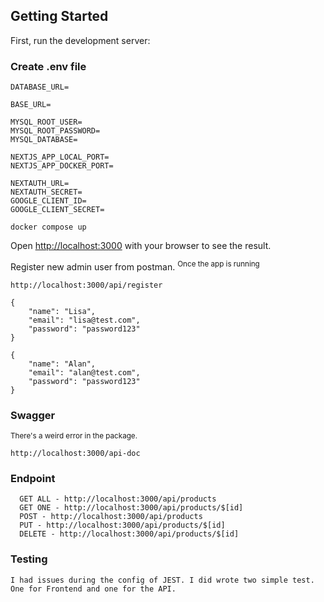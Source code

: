 ## Getting Started

First, run the development server:

### Create .env file

```
DATABASE_URL=

BASE_URL=

MYSQL_ROOT_USER=
MYSQL_ROOT_PASSWORD=
MYSQL_DATABASE=

NEXTJS_APP_LOCAL_PORT=
NEXTJS_APP_DOCKER_PORT=

NEXTAUTH_URL=
NEXTAUTH_SECRET=
GOOGLE_CLIENT_ID=
GOOGLE_CLIENT_SECRET=
```

```
docker compose up
```

Open [http://localhost:3000](http://localhost:3000) with your browser to see the result.

Register new admin user from postman.
<sup>Once the app is running</sup>

```
http://localhost:3000/api/register
```

```
{
    "name": "Lisa",
    "email": "lisa@test.com",
    "password": "password123"
}
```

```
{
    "name": "Alan",
    "email": "alan@test.com",
    "password": "password123"
}
```

### Swagger

<sup>There's a weird error in the package.</sup>

```
http://localhost:3000/api-doc

```

### Endpoint

```
  GET ALL - http://localhost:3000/api/products
  GET ONE - http://localhost:3000/api/products/$[id]
  POST - http://localhost:3000/api/products
  PUT - http://localhost:3000/api/products/$[id]
  DELETE - http://localhost:3000/api/products/$[id]
```

### Testing

```
I had issues during the config of JEST. I did wrote two simple test. One for Frontend and one for the API.
```

